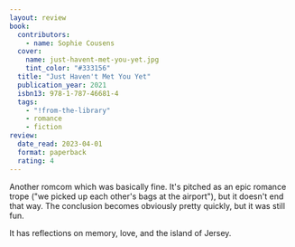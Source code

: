```yaml
---
layout: review
book:
  contributors:
    - name: Sophie Cousens
  cover:
    name: just-havent-met-you-yet.jpg
    tint_color: "#333156"
  title: "Just Haven't Met You Yet"
  publication_year: 2021
  isbn13: 978-1-787-46681-4
  tags:
    - "!from-the-library"
    - romance
    - fiction
review:
  date_read: 2023-04-01
  format: paperback
  rating: 4
---
```


Another romcom which was basically fine.
It's pitched as an epic romance trope ("we picked up each other's bags at the airport"), but it doesn't end that way.
The conclusion becomes obviously pretty quickly, but it was still fun.

It has reflections on memory, love, and the island of Jersey.

